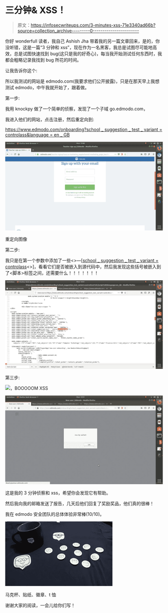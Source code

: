 # 三分钟& XSS！

> 原文：<https://infosecwriteups.com/3-minutes-xss-71e3340ad66b?source=collection_archive---------0----------------------->

你好 wonderfull 读者，我自己 Ashish Jha 带着我的另一篇文章回来，是的，你没听错，这是一篇“3 分钟和 xss”，现在作为一名黑客，我总是试图尽可能地高效，总是试图快速找到 bug(这只是我的好奇心)，每当我开始测试任何东西时，我都会粗略记录我找到 bug 所花的时间。

让我告诉你这个:

所以我测试的网站是 edmodo.com(我要求他们公开披露)，只是在那天早上我想测试 edmodo，中午我就开始了，跟着做。

第一步:

我用 knockpy 做了一个简单的侦察，发现了一个子域 go.edmodo.com，

我进入他们的网站，点击注册，然后重定向到:

[https://www.edmodo.com/onboarding?school _ suggestion _ test _ variant = controlass&language = en _ GB](https://www.edmodo.com/onboarding?school_suggestion_test_variant=controlass&language=en_GB)

![](img/826fc835d6689021b7c5900994730e13.png)

重定向图像

第二步:

我只是在第一个参数中添加了一些<>—[[school _ suggestion _ test _ variant = controlass](https://www.edmodo.com/onboarding?school_suggestion_test_variant=controlass&language=en_GB)<>]，看看它们是否被嵌入到源代码中，然后我发现这些括号被嵌入到了<脚本>标签之间，还需要什么！！！！！！！

![](img/1d6b460d79abd3f3d97b5d2bc5d45dba.png)

第三步:

![](x)，BOOOOOM XSS

![](img/ef5ea0b7d3fe041aadfa345a3cad1323.png)

这是我的 3 分钟侦察和 xss，希望你会发现它有帮助。

然后我向我的邮箱发送了报告，几天后他们回复了奖励奖品，他们真的很棒！

我在 edmodo 安全团队的总体体验非常棒(10/10)。

![](img/f52de09de3298a01aee84d64bc6a674a.png)

马克杯、贴纸、徽章、t 恤

谢谢大家的阅读，一会儿给你们写！